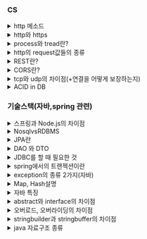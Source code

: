 ### CS

<details>
    <summary>http 메소드</summary>
    <p>우리가 많이 알고있는 GET,POST,PUT,DELETE 뿐만아니라 HEAD, OPTIONS,TRACE,CONNECT가 있다.HEAD는 GET과 비슷하지만 웹서버에서의 헤더정보를 보낸다. OPTIONS는 시스템에서 지원되는 메소드 종류를 확인가능, TRACE는 루프백 메세지를 호출하기 위해 사용, CONNECT는 프락시 기능을 요청할때 사용. </p>
</details>

<details>
    <summary>http와 https</summary>
    <p>http는 hyper text transfer protocol으로 서버/클라이언트 모델을 따라 데이터를 주고 받기 위한 프로토콜이다. 즉, HTTP는 인터넷에서 하이퍼텍스트를 교환하기 위한 통신규약으로 80번 포트를 사용하고 있다. https는 http에 데이터 암호화가 추가된 프로토콜이다. HTTPS는 443번 포트를 사용한다. 중간에 제 3자가 정보를 볼 수 없도록 공개키 암호화를 지원하고 있다. <br>->그렇다면 https 동작과정은?<br>
    제3자 인증은 믿을 수 있는 인증기관에 등록된 인증서만 신뢰하는 것이고, 공개키 암호화는 비밀키를 공유하기 위해 사용합니다. 비밀키 암호화는 통신하는 데이터를 암호화하는데 사용합니다.<br>클라이언트는 TCP 3way handshake를 수행한 이후 Client Hello를 전송합니다. 서버는 인증서를 보냅니다.(다른 정보들도 전송하나 검색을 통해 알 수 있는 부분입니다. 대개 그 정도까지는 요구하지 않습니다.)<br>클라이언트는 받은 인증서를 신뢰하기 위해서 등록된 인증기관인지 확인합니다. 이 인증서는 인증기관의 개인키로 암호화되어있고, 공개키로 검증할 수 있습니다.(브라우저에 내장되어있음) 클라이언트는 사이트의 정보와, 서버의 공개키를 얻을 수 있습니다.<br>서버의 공개키로 통신에 사용할 비밀키를 암호화해서 서버에 보냅니다. 서버는 이를 개인키로 확인하고 이후 통신은 공유된 비밀키로 암호화되어 통신합니다.</p>
</details>

<details>
    <summary>process와 tread란?</summary>
    <p>프로세스는 운영체제로부터 자원을 할당받은 작업의 단위이고 스레드는 프로세스가 할당받은 자원을 활용하는 실행 흐름의 단위이다. 즉, 프로세스는 실행중인 프로그램을 의미한다. <br>->그렇다면 multi-thread란?<br>하나의 프로세스가 여러작업을 여러 스레드를 사용하여 동시에 처리하는 것을 의미한다.
    <br>->그렇다면 thread-safety란?<br>기본적으로 스레드는 스레드간 메모리를 공유하기 때문에, 하나의 스레드에서 문제가 생길경우 다른 스레드에 영향을 끼칠 수 있다. 그러한 부분에서 thread-safety란 여러 스레드가 사용되어도 안전하다는 것을 뜻한다.</p> 
</details>

<details>
    <summary>http의 request값들의 종류 </summary>
    <p>굉장히 많음....200(OK),400(사용자의 잘못된 요청을 처리할 수 없음), 401(Unauthorized),403(Forbidden 접근금지),404(요청한 페이지 없음) 등....</p>
</details>

<details>
    <summary>REST란?</summary>
    <p>HTTP URI를 통해 자원을 명시하고 HTTP메소드를 통해 해당 자원에 대한 CRUD를 적용하는 것을 의미한다. 또한,자원을 이름으로 구분하여 해당 자원의 상태를 주고 받는 모든 것을 의미한다. </p>
</details>

<details>
    <summary>CORS란?</summary>
    <p>Cross-Origin Resource Sharing의 줄임말로 보통 서로 다른 출처를 가진 리소르를 사용할 때 일어난다. 기본적으로 다른 출처인 리소스는 사용 불가능하기 때문에 해결방법은 "Access-Control-Allow-Origin" 헤더를 넣어주거나 프록시 기능을 이용해 CORS 정책을 우회하는 방법을 사용하는 것이 있습니다.</p>
</details>

<details>
    <summary>tcp와 udp의 차이점(+연결을 어떻게 보장하는지)</summary>
    <p>tcp는 연결 지향형 프로토콜이고 udp는 데이터를 데이터 그램 단위로 전송하는 프로토콜이다. tcp는 가상 회선을 만들어 신뢰성을 보장하도록하는 프로토콜이다. 따로 신뢰성을 보장하기 위한 절차가 없는 udp에 비해 속도가 느린편이다. 그래서 tcp는 파일전송과 같은 신뢰성이 중요한 서비스에 사용되고 udp는 스트리밍과 같이 연속성이 더 중요한 서비스에 사용된다. (+upd도 신뢰성을 udp자체에서 보장하지 않을 뿐, 개발자가 직접 설정가능)</p>
</details>

<details>
    <summary>ACID in DB</summary>
    <p>트랜잭션의 성질로 말함
    -> 
    <br>Atomicity(원자성) : 한 트랜잭션 내에서 실행한 작업들은 하나로 간주한다. 즉, 모두 성공 또는 모두 실패
    <br>Consistency(일관성) : 트랜잭션은 일관성 있는 데이터베이스 상태를 유지한다.
    <br>Isolation(격리성) : 동시에 실행되는 트랜잭션들이 서로 영향을 미치지 않도록 격리해야한다.
    <br>Durability(지속성) : 트랜잭션을 성공적으로 마치면 결과가 항상 저장되어야 한다. </p>
</details>




### 기술스택(자바,spring 관련)



<details>
    <summary>스프링과 Node.js의 차이점</summary>
    <p>보통 내가 스프링을 선택한 이유에서부터 이어지는 질문
    <br>->Spring은 thread가 여러개라 많은 요청을 동시에 처리가능하고 개발된지 오래되어서 버그나 보안문제에서도 안정성 높음.<br>노드는 한 개의 Thread로 수행하므로 효율적이고 빠른 개발이 가능하지만, 안정성 측면에서 떨어짐.</p>
</details>

<details>
    <summary>NosqlvsRDBMS</summary>
    <p>포토폴리오 관련 질문
    <br>-> RDMS : 정해진 규격,형식이 있는 데이터에 적합하고 데이터 간 관계가 있고 작업의 완전성을 보장함. <br>Nosql : 정해진 규격이 없으므로 데이터 저장이 자유롭고 확장성높음. 대부분 key-value 형식
   <br> -> NoSql들만의 공통점에 대한 질문받은 적있음.
    <br>-> 캐시...? 쪽으로 말씀해주셨던 것 같은데... 확실한 답안을 잘 모르겠다. Nosql에서 캐시라고 하면 보통 Redis인데.. 흠.. 아시는분 말씀좀..</p>
</details>
<details>
    <summary>JPA란</summary>
    <p>Java진영에서의 ORM(어플리케이션의 객체를 RDB테이블에 자동으로 영속화 해주는 것/내수준에선 쿼리가 아닌 코드로서 DB를 조작가능하게 하는 것)<br>->그렇다면 JPA를 사용하는 이유는?<br>JPA를 사용하는 이유는 객체지향 프레임워크로서 비지니스 로직이 RDBMS에 의존하는 것이 아니라, 자바 코드로 표현될 수 있어 생산성이 높아지기 때문입니다.<br>->N+1문제가 발생하는 이유와 이를 해결하는 방법은?<br>1개의 쿼리를 실행했을 때, 내부에 존재하는 컬렉션들을 조회해오면서 생기는 문제입니다. OnetoMany 어노테이션 매핑을 하지 않거나 사용할경우, Fetch Join 과 EntityGraph를 사용하는 방법이 있습니다. </p>
</details>


<details>
    <summary>DAO 와 DTO</summary>
    <p></p>
</details>

<details>
    <summary>JDBC를 할 때 필요한 것</summary>
    <p>데베와 연결 경험에서부터 질문받은것 -> mapper</p>
</details>

<details>
    <summary>spring에서의 트랜젝션이란</summary>
    <p>작업의 완전성,무결성을 보장해주는 것으로 작업 중 문제가 발생할 경우, 원상태로 복구해 작업의 일부만 적용되는 현상이 발생하지 않게 만들어주는 기능
    <br>-> 이 질문에서 내가 정의는 잘 모르지만, 개발중 트랜젝션 어노테이션을 통해 문제가 생길 경우, 다시 돌아가게 할 때 사용했다라고 대답하자 그렇다면 롤백은 무엇인가? 라는 질문들어옴
    <br>-> 아마 트랜젝션과 롤백의 차이점을 물어보신듯
    <br>-> 롤백이란?
    <br>-> 롤백은 데이터변경사항이 취소되어 데이터 이전상태로 복구되는 것이며 트랜젝션은 변경된 데이터를 영구적으로 반영하는 커밋,다시 돌아가는 롤백,일부 롤백하는 저장점의 선택지 3개를 통해 작업의 완전성을 보장해주는것</p>
</details>
<details>
    <summary>exception의 종류 2가지(자바)</summary>
    <p>Checked Exception과 Unchecked Exception가 있으며, 전자(일반예외)는 개발자가 반드시 예외처리를 직접 진행해야하는 것이고 후자(실행예외)는 개발자가 직접하지 않아도 된다. </p>
</details>

<details>
    <summary>Map, Hash설명</summary>
    <p>key와 value로 구성된 컬렉션</p>
</details>


<details>
    <summary>자바 특징</summary>
    <p><br>->자바와 C++의 차이점
    <br>->자바가 왜 람다식을 지원하게 되었을까?
    <br>->자바의 GC에 대해 설명
    <br>->자바 전체 구조 다 설명</p>
</details>
<details>
    <summary>abstract와 interface의 차이점</summary>
    <p>추상클래스는 객체의 추상적인 상위개념으로 공통된 개념을 표현할 때 사용하나 인터페이스는 구현 객체가 같은 동작을 한다는 것을 보장하기 위해 사용한다. 전자는 단일상속만 가능하고 연관관계가 있지만, 후자는 다중상속이 가능하고 관계가 없을 수 있다.</p>
</details>

<details>
    <summary>오버로드, 오버라이딩의 차이점</summary>
    <p>오버로드는 자바의 한 클래스 내에 이미 사용하려는 이름과 같은 이름을 가진 메소드가 있더라도 매개변수의 개수 또는 타입이 다르면, 같은 이름을 사용해서 메소드를 정의할 수 있는 것. 오버라이드는 부모클래스로부터 상속받은 메소드를 자식 클래스에서 재정의 하는 것이므로 메소드의 이름, 매개변수, 리턴값이 모두 같아야함.<br>->final을 쓰면 오버로드, 오버라이드의 차이점<br>오버라이딩에서 final을 쓸경우 더이상 오버라이딩 불가. 하지만 오버로드는 메서드 이름만 똑같을 뿐 다르므로 final과 상관없다</p>
</details>

<details>
    <summary>stringbuilder과 stringbuffer의 차이점</summary>
    <p>StringBuilder와 StringBuffer는 Thread-safe 여부의 차이가 있다. StringBuilder는 Thread-safe하지 않다. 그래서 멀티스레드 환경에서 사용할 때는 StringBuffer를 사용한다.</p>
</details>


<details>
    <summary>java 자료구조 종류</summary>
    <p></p>
</details>




